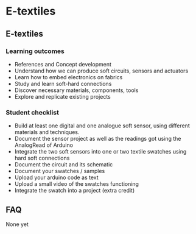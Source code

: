 # E-textiles

## E-textiles

### Learning outcomes

* References and Concept development
* Understand how we can produce soft circuits, sensors and actuators
* Learn how to embed electronics on fabrics
* Study and learn soft-hard connections
* Discover necessary materials, components, tools
* Explore and replicate existing projects

### Student checklist

* Build at least one digital and one analogue soft sensor, using different materials and techniques.
* Document the sensor project as well as the readings got using the AnalogRead of Arduino
* Integrate the two soft sensors into one or two textile swatches using hard soft connections
* Document the circuit and its schematic
* Document your swatches / samples
* Upload your arduino code as text
* Upload a small video of the swatches functioning
* Integrate the swatch into a project (extra credit)

## FAQ

None yet

